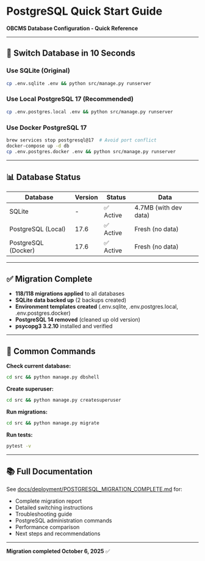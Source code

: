# PostgreSQL Quick Start Guide

**OBCMS Database Configuration - Quick Reference**

---

## 🚀 Switch Database in 10 Seconds

### Use SQLite (Original)
```bash
cp .env.sqlite .env && python src/manage.py runserver
```

### Use Local PostgreSQL 17 (Recommended)
```bash
cp .env.postgres.local .env && python src/manage.py runserver
```

### Use Docker PostgreSQL 17
```bash
brew services stop postgresql@17  # Avoid port conflict
docker-compose up -d db
cp .env.postgres.docker .env && python src/manage.py runserver
```

---

## 📊 Database Status

| Database | Version | Status | Data |
|----------|---------|--------|------|
| SQLite | - | ✅ Active | 4.7MB (with dev data) |
| PostgreSQL (Local) | 17.6 | ✅ Active | Fresh (no data) |
| PostgreSQL (Docker) | 17.6 | ✅ Active | Fresh (no data) |

---

## ✅ Migration Complete

- **118/118 migrations applied** to all databases
- **SQLite data backed up** (2 backups created)
- **Environment templates created** (.env.sqlite, .env.postgres.local, .env.postgres.docker)
- **PostgreSQL 14 removed** (cleaned up old version)
- **psycopg3 3.2.10** installed and verified

---

## 🔧 Common Commands

**Check current database:**
```bash
cd src && python manage.py dbshell
```

**Create superuser:**
```bash
cd src && python manage.py createsuperuser
```

**Run migrations:**
```bash
cd src && python manage.py migrate
```

**Run tests:**
```bash
pytest -v
```

---

## 📚 Full Documentation

See [docs/deployment/POSTGRESQL_MIGRATION_COMPLETE.md](docs/deployment/POSTGRESQL_MIGRATION_COMPLETE.md) for:
- Complete migration report
- Detailed switching instructions
- Troubleshooting guide
- PostgreSQL administration commands
- Performance comparison
- Next steps and recommendations

---

**Migration completed October 6, 2025** ✅
